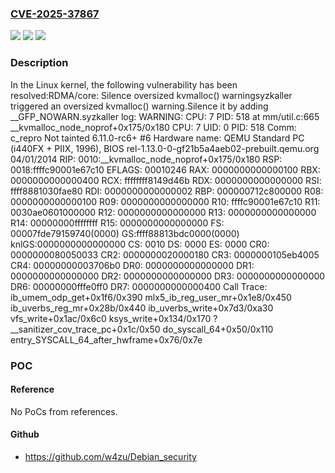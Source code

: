 ### [CVE-2025-37867](https://cve.mitre.org/cgi-bin/cvename.cgi?name=CVE-2025-37867)
![](https://img.shields.io/static/v1?label=Product&message=Linux&color=blue)
![](https://img.shields.io/static/v1?label=Version&message=37824952dc8fcd96e5c5a1ce9abf3f0ba09b1e5e%3C%20f94ac90ce7bd6f9266ad0d99044ed86e8d1416c1%20&color=brighgreen)
![](https://img.shields.io/static/v1?label=Vulnerability&message=n%2Fa&color=brighgreen)

### Description

In the Linux kernel, the following vulnerability has been resolved:RDMA/core: Silence oversized kvmalloc() warningsyzkaller triggered an oversized kvmalloc() warning.Silence it by adding __GFP_NOWARN.syzkaller log: WARNING: CPU: 7 PID: 518 at mm/util.c:665 __kvmalloc_node_noprof+0x175/0x180 CPU: 7 UID: 0 PID: 518 Comm: c_repro Not tainted 6.11.0-rc6+ #6 Hardware name: QEMU Standard PC (i440FX + PIIX, 1996), BIOS rel-1.13.0-0-gf21b5a4aeb02-prebuilt.qemu.org 04/01/2014 RIP: 0010:__kvmalloc_node_noprof+0x175/0x180 RSP: 0018:ffffc90001e67c10 EFLAGS: 00010246 RAX: 0000000000000100 RBX: 0000000000000400 RCX: ffffffff8149d46b RDX: 0000000000000000 RSI: ffff8881030fae80 RDI: 0000000000000002 RBP: 000000712c800000 R08: 0000000000000100 R09: 0000000000000000 R10: ffffc90001e67c10 R11: 0030ae0601000000 R12: 0000000000000000 R13: 0000000000000000 R14: 00000000ffffffff R15: 0000000000000000 FS:  00007fde79159740(0000) GS:ffff88813bdc0000(0000) knlGS:0000000000000000 CS:  0010 DS: 0000 ES: 0000 CR0: 0000000080050033 CR2: 0000000020000180 CR3: 0000000105eb4005 CR4: 00000000003706b0 DR0: 0000000000000000 DR1: 0000000000000000 DR2: 0000000000000000 DR3: 0000000000000000 DR6: 00000000fffe0ff0 DR7: 0000000000000400 Call Trace:  <TASK>  ib_umem_odp_get+0x1f6/0x390  mlx5_ib_reg_user_mr+0x1e8/0x450  ib_uverbs_reg_mr+0x28b/0x440  ib_uverbs_write+0x7d3/0xa30  vfs_write+0x1ac/0x6c0  ksys_write+0x134/0x170  ? __sanitizer_cov_trace_pc+0x1c/0x50  do_syscall_64+0x50/0x110  entry_SYSCALL_64_after_hwframe+0x76/0x7e

### POC

#### Reference
No PoCs from references.

#### Github
- https://github.com/w4zu/Debian_security

